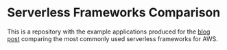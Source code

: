 # Serverless Frameworks Comparison

This is a repository with the example applications produced for the [blog post](placeholder) comparing the most commonly used serverless frameworks for AWS.
